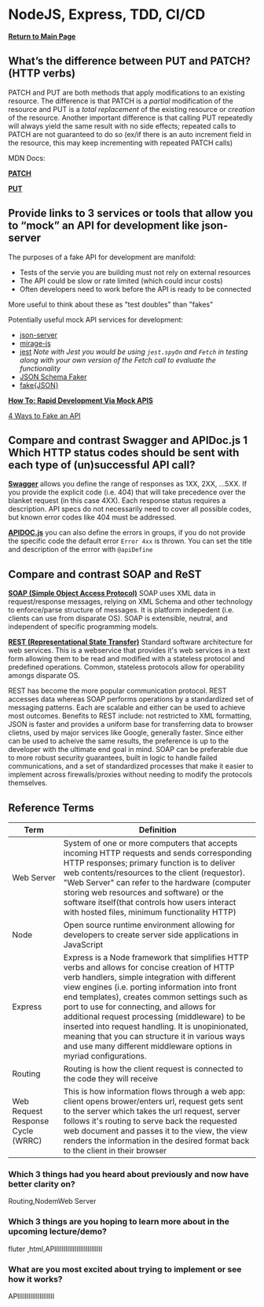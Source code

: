 # NodeJS, Express, TDD, CI/CD

**[Return to Main Page](https://annethor.github.io/reading-notes/)**

## What’s the difference between PUT and PATCH? (HTTP verbs)

PATCH and PUT are both methods that apply modifications to an existing resource. The difference is that PATCH is a *partial* modification of the resource and PUT is a *total replacement* of the existing resource or *creation* of the resource. Another important difference is that calling PUT repeatedly will always yield the same result with no side effects; repeated calls to PATCH are not guaranteed to do so (ex/if there is an auto increment field in the resource, this may keep incrementing with repeated PATCH calls)

MDN Docs:

**[PATCH](https://developer.mozilla.org/en-US/docs/Web/HTTP/Methods/PATCH)**

**[PUT](https://developer.mozilla.org/en-US/docs/Web/HTTP/Methods/PUT)**

## Provide links to 3 services or tools that allow you to “mock” an API for development like json-server

The purposes of a fake API for development are manifold:

- Tests of the servie you are building must not rely on external resources
- The API could be slow or rate limited (which could incur costs)
- Often developers need to work before the API is ready to be connected

More useful to think about these as "test doubles" than "fakes"

Potentially useful mock API services for development:

- [json-server](https://www.npmjs.com/package/json-server)
- [mirage-js](https://miragejs.com/docs/getting-started/introduction/)
- [jest](https://www.npmjs.com/package/jest)
*Note with Jest you would be using ```jest.spyOn``` and ```Fetch``` in testing along with your own version of the Fetch call to evaluate the functionality*
- [JSON Schema Faker](https://github.com/json-schema-faker/json-schema-faker)
- [fake{JSON}](https://fakejson.com/)

**[How To: Rapid Development Via Mock APIS](https://www.freecodecamp.org/news/rapid-development-via-mock-apis-e559087be066/)**

[4 Ways to Fake an API](https://www.valentinog.com/blog/fake/)

## Compare and contrast Swagger and APIDoc.js 1 Which HTTP status codes should be sent with each type of (un)successful API call?

**[Swagger](https://swagger.io/docs/specification/describing-responses/)** allows you define the range of responses as 1XX, 2XX, ...5XX. If you provide the explicit code (i.e. 404) that will take precedence over the blanket request (in this case 4XX). Each response status requires a description. API specs do not necessarily need to cover all possible codes, but known error codes like 404 must be addressed.

**[APIDOC.js](https://apidocjs.com/)** you can also define the errors in groups, if you do not provide the specific code the default error ```Error 4xx``` is thrown. You can set the title and description of the errror with ```@apiDefine```

## Compare and contrast SOAP and ReST

**[SOAP (Simple Object Access Protocol)](https://en.wikipedia.org/wiki/SOAP)**
SOAP uses XML data in request/response messages, relying on XML Schema and other technology to enforce/parse structure of messages. It is platform indepedent (i.e. clients can use from disparate OS). SOAP is extensible, neutral, and independent of specific programming models.

**[REST (Representational State Transfer)](https://en.wikipedia.org/wiki/Representational_state_transfer)**
Standard software architecture for web services. This is a webservice that provides it's web services in a text form allowing them to be read and modified with a stateless protocol and predefined operations. Common, stateless protocols allow for operability amongs disparate OS.

REST has become the more popular communication protocol. REST accesses data whereas SOAP performs operations by a standardized set of messaging patterns. Each are scalable and either can be used to achieve most outcomes. Benefits to REST include: not restricted to XML formatting, JSON is faster and provides a uniform base for transferring data to browser clietns, used by major services like Google, generally faster. Since either can be used to acheive the same results, the preference is up to the developer with the ultimate end goal in mind. SOAP can be preferable due to more robust security guarantees, built in logic to handle failed communications, and a set of standardized processes that make it easier to implement across firewalls/proxies without needing to modify the protocols themselves.

## Reference Terms

Term | Definition
----- | -----------
Web Server | System of one or more computers that accepts incoming HTTP requests and sends corresponding HTTP responses; primary function is to deliver web contents/resources to the client (requestor). "Web Server" can refer to the hardware (computer storing web resources and software) or the software itself(that controls how users interact with hosted files, minimum functionality HTTP)
Node | Open source runtime environment allowing for developers to create server side applications in JavaScript
Express | Express is a Node framework that simplifies HTTP verbs and allows for concise creation of HTTP verb handlers, simple integration with different view engines (i.e. porting information into front end templates), creates common settings such as port to use for connecting, and allows for additional request processing (middleware) to be inserted into request handling. It is unopinionated, meaning that you can structure it in various ways and use many different middleware options in myriad configurations.
Routing | Routing is how the client request is connected to the code they will receive
Web Request Response Cycle (WRRC) | This is how information flows through a web app: client opens brower/enters url, request gets sent to the server which takes the url request, server follows it's routing to serve back the requested web document and passes it to the view, the view renders the information in the desired format back to the client in their browser

### Which 3 things had you heard about previously and now have better clarity on?
Routing,NodemWeb Server
### Which 3 things are you hoping to learn more about in the upcoming lecture/demo?
fluter ,html,APIIIIIIIIIIIIIIIIIIIIIIIIII
### What are you most excited about trying to implement or see how it works?
APIIIIIIIIIIIIIIIIIIII
